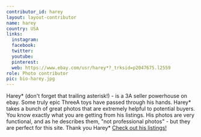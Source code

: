 ```yaml
---
contributor_id: harey
layout: layout-contributor
name: harey
country: USA
links:
  instagram: 
  facebook:
  twitter: 
  youtube:
  pinterest: 
  web: https://www.ebay.com/usr/harey*?_trksid=p2047675.l2559
role: Photo contributor
pic: bio-harey.jpg
---
```

Harey* (don't forget that trailing asterisk!) - is a 3A seller powerhouse on ebay. Some truly epic ThreeA toys have passed through his hands. Harey* takes a bunch of great photos that are extremely helpful to potential buyers. You know exactly what you are getting from his listings. His photos are very functional, and as he describes them, "not professional photos" - but they are perfect for this site. Thank you Harey* <a href="https://www.ebay.com/str/twoowltoys" target="_blank">Check out his listings!</a>